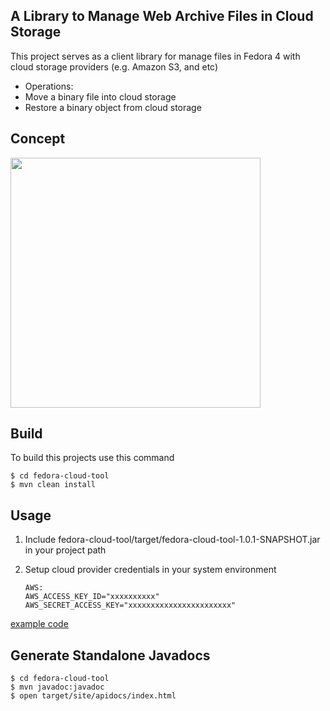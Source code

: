 ## A Library to Manage Web Archive Files in Cloud Storage

This project serves as a client library for manage files in Fedora 4 with cloud storage providers (e.g. Amazon S3, and etc)

* Operations:
 * Move a binary file into cloud storage
 * Restore a binary object from cloud storage

## Concept
<img src="https://raw.githubusercontent.com/ylchenvt/wadl/master/img/concept.png?token=AAOzyxBJAIv_2KW5Wc3Wb3-ya7GtmgY_ks5XZBIowA%3D%3D"  height="400" />

## Build

To build this projects use this command
    
    $ cd fedora-cloud-tool
    $ mvn clean install


## Usage

1. Include fedora-cloud-tool/target/fedora-cloud-tool-1.0.1-SNAPSHOT.jar in your project path

2. Setup cloud provider credentials in your system environment
	```
	AWS:
	AWS_ACCESS_KEY_ID="xxxxxxxxxx"
	AWS_SECRET_ACCESS_KEY="xxxxxxxxxxxxxxxxxxxxxxx"
	```
[example code](https://github.com/ylchenvt/wadl/tree/master/example)

## Generate Standalone Javadocs

	$ cd fedora-cloud-tool
	$ mvn javadoc:javadoc
	$ open target/site/apidocs/index.html
